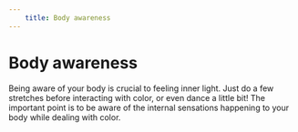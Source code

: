 ```yaml
---
    title: Body awareness
---
```

# Body awareness

Being aware of your body is crucial to feeling inner light.
Just do a few stretches before interacting with color, or even dance a little bit!
The important point is to be aware of the internal sensations happening to your body while dealing with color.